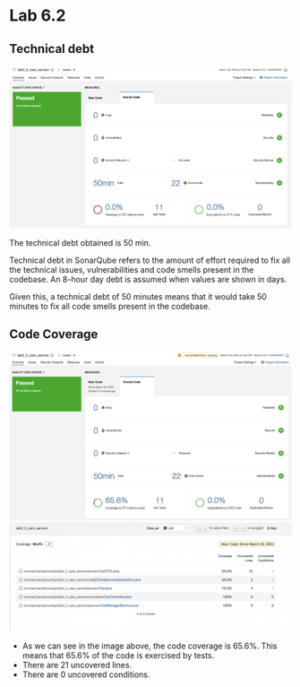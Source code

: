 # Lab 6.2

## Technical debt

![Results1](images/analysis1.png)

The technical debt obtained is 50 min.

Technical debt in SonarQube refers to the amount of effort required to fix all the technical issues, vulnerabilities and code smells present in the codebase. An 8-hour day debt is assumed when values are shown in days.

Given this, a technical debt of 50 minutes means that it would take 50 minutes to fix all code smells present in the codebase.





## Code Coverage

![Results1](images/code_coverage_1.png)
![Results1](images/code_coverage_2.png)

- As we can see in the image above, the code coverage is 65.6%. This means that 65.6% of the code is exercised by tests. 
- There are 21 uncovered lines.
- There are 0 uncovered conditions.
